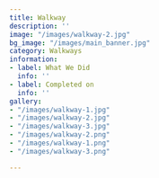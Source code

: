 ```yaml
---
title: Walkway
description: ''
image: "/images/walkway-2.jpg"
bg_image: "/images/main_banner.jpg"
category: Walkways
information:
- label: What We Did
  info: ''
- label: Completed on
  info: ''
gallery:
- "/images/walkway-1.jpg"
- "/images/walkway-2.jpg"
- "/images/walkway-3.jpg"
- "/images/walkway-2.png"
- "/images/walkway-1.png"
- "/images/walkway-3.png"

---
```

